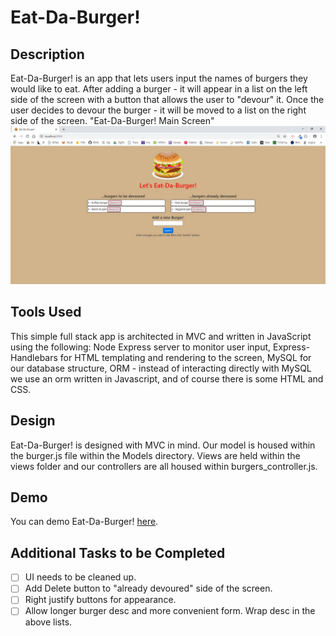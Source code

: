 # Eat-Da-Burger!

## Description
Eat-Da-Burger! is an app that lets users input the names of burgers they would like to eat. After adding a burger - it will appear in a list on the left side of the screen with a button that allows the user to "devour" it. Once the user decides to devour the burger - it will be moved to a list on the  right side of the screen. 
"Eat-Da-Burger! Main Screen"![](public/assets/img/EatDaBurger_Main_Screen.PNG)

## Tools Used
This simple full stack app is architected in MVC and written in JavaScript using the following:
Node Express server to monitor user input,
Express-Handlebars for HTML templating and rendering to the screen,
MySQL for our database structure,
ORM - instead of interacting directly with MySQL we use an orm written in Javascript,
and of course there is some HTML and CSS.

## Design
Eat-Da-Burger! is designed with MVC in mind. Our model is housed within the burger.js file within the Models directory. Views are held within the views folder and our controllers are all housed within burgers_controller.js. 

## Demo
You can demo Eat-Da-Burger! [here]().

## Additional Tasks to be Completed
- [ ] UI needs to be cleaned up.
- [ ] Add Delete button to "already devoured" side of the screen.
- [ ] Right justify buttons for appearance.
- [ ] Allow longer burger desc and more convenient form. Wrap desc in the above lists.